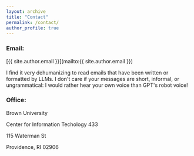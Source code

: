 ```yaml
---
layout: archive
title: "Contact"
permalink: /contact/
author_profile: true
---
```


### Email:
[{{ site.author.email }}](mailto:{{ site.author.email }})

I find it very dehumanizing to read emails that have been written or formatted by LLMs. I don't care if your messages are short, informal, or ungrammatical: I would rather hear your own voice than GPT's robot voice!

### Office:
Brown University

Center for Information Techology 433

115 Waterman St

Providence, RI 02906
